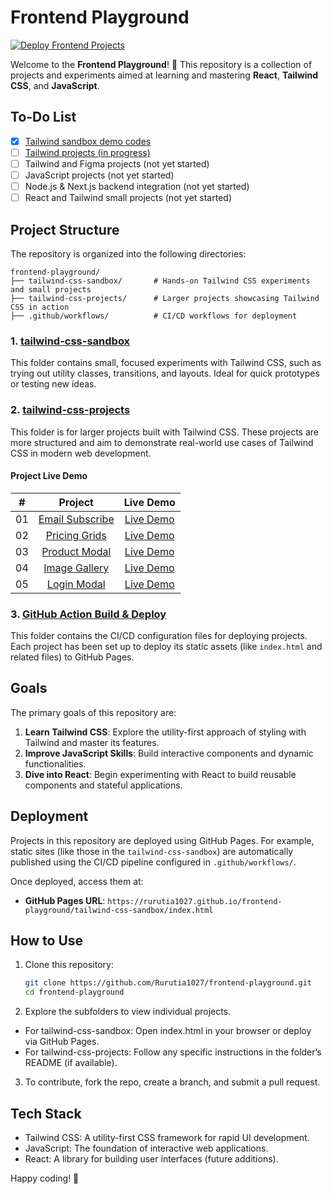 # Frontend Playground

[![Deploy Frontend Projects](https://github.com/Rurutia1027/frontend-playground/actions/workflows/npm-publish-github-packages.yml/badge.svg)](https://github.com/Rurutia1027/frontend-playground/actions/workflows/npm-publish-github-packages.yml)

Welcome to the **Frontend Playground**! 🎨 This repository is a collection of projects and experiments aimed at learning and mastering **React**, **Tailwind CSS**, and **JavaScript**.

## To-Do List

- [x] [Tailwind sandbox demo codes](./tailwind-css-sandbox/)
- [ ] [Tailwind projects (in progress)](./tailwind-css-projects/)
- [ ] Tailwind and Figma projects (not yet started)
- [ ] JavaScript projects (not yet started)
- [ ] Node.js & Next.js backend integration (not yet started)
- [ ] React and Tailwind small projects (not yet started)

## Project Structure

The repository is organized into the following directories:

```
frontend-playground/
├── tailwind-css-sandbox/       # Hands-on Tailwind CSS experiments and small projects
├── tailwind-css-projects/      # Larger projects showcasing Tailwind CSS in action
├── .github/workflows/          # CI/CD workflows for deployment
```

### 1. [tailwind-css-sandbox](https://rurutia1027.github.io/frontend-playground/tailwind-css-sandbox/index.html)

This folder contains small, focused experiments with Tailwind CSS, such as trying out utility classes, transitions, and layouts. Ideal for quick prototypes or testing new ideas.

### 2. [tailwind-css-projects](./tailwind-css-projects/)

This folder is for larger projects built with Tailwind CSS. These projects are more structured and aim to demonstrate real-world use cases of Tailwind CSS in modern web development.

#### Project Live Demo

|  #  |                                                               Project                                                               |                                                           Live Demo                                                           |
| :-: | :---------------------------------------------------------------------------------------------------------------------------------: | :---------------------------------------------------------------------------------------------------------------------------: |
| 01  | [Email Subscribe](https://github.com/Rurutia1027/frontend-playground/tree/main/tailwind-css-projects/mini-projects/email-subscribe) | [Live Demo](https://rurutia1027.github.io/frontend-playground/tailwind-css-projects/mini-projects/email-subscribe/index.html) |
| 02  |   [Pricing Grids](https://github.com/Rurutia1027/frontend-playground/tree/main/tailwind-css-projects/mini-projects/pricing-cards)   |  [Live Demo](https://rurutia1027.github.io/frontend-playground/tailwind-css-projects/mini-projects/pricing-cards/index.html)  |
| 03  |   [Product Modal](https://github.com/Rurutia1027/frontend-playground/tree/main/tailwind-css-projects/mini-projects/product-modal)   |  [Live Demo](https://rurutia1027.github.io/frontend-playground/tailwind-css-projects/mini-projects/product-modal/index.html)  |
| 04  |   [Image Gallery](https://github.com/Rurutia1027/frontend-playground/tree/main/tailwind-css-projects/mini-projects/image-gallery)   |  [Live Demo](https://rurutia1027.github.io/frontend-playground/tailwind-css-projects/mini-projects/image-gallery/index.html)  |
| 05  |     [Login Modal](https://github.com/Rurutia1027/frontend-playground/tree/main/tailwind-css-projects/mini-projects/login-modal)     |   [Live Demo](https://rurutia1027.github.io/frontend-playground/tailwind-css-projects/mini-projects/login-modal/index.html)   |

### 3. [GitHub Action Build & Deploy](https://github.com/Rurutia1027/frontend-playground/actions)

This folder contains the CI/CD configuration files for deploying projects. Each project has been set up to deploy its static assets (like `index.html` and related files) to GitHub Pages.

## Goals

The primary goals of this repository are:

1. **Learn Tailwind CSS**: Explore the utility-first approach of styling with Tailwind and master its features.
2. **Improve JavaScript Skills**: Build interactive components and dynamic functionalities.
3. **Dive into React**: Begin experimenting with React to build reusable components and stateful applications.

## Deployment

Projects in this repository are deployed using GitHub Pages. For example, static sites (like those in the `tailwind-css-sandbox`) are automatically published using the CI/CD pipeline configured in `.github/workflows/`.

Once deployed, access them at:

- **GitHub Pages URL**: `https://rurutia1027.github.io/frontend-playground/tailwind-css-sandbox/index.html`

## How to Use

1. Clone this repository:
   ```bash
   git clone https://github.com/Rurutia1027/frontend-playground.git
   cd frontend-playground
   ```
2. Explore the subfolders to view individual projects.

- For tailwind-css-sandbox: Open index.html in your browser or deploy via GitHub Pages.
- For tailwind-css-projects: Follow any specific instructions in the folder’s README (if available).

3. To contribute, fork the repo, create a branch, and submit a pull request.

## Tech Stack

- Tailwind CSS: A utility-first CSS framework for rapid UI development.
- JavaScript: The foundation of interactive web applications.
- React: A library for building user interfaces (future additions).

Happy coding! 🚀

